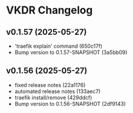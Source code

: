 # VKDR Changelog

## v0.1.57 (2025-05-27)
* 'traefik explain' command (650c17f)
* Bump version to 0.1.57-SNAPSHOT (3a5bb09)

## v0.1.56 (2025-05-27)
* fixed release notes (22a1176)
* automated release notes (133aec7)
* traefik install/remove (429ddcf)
* Bump version to 0.1.56-SNAPSHOT (2df9143)
